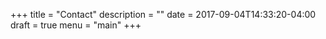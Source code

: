 +++
title = "Contact"
description = "" 
date = 2017-09-04T14:33:20-04:00
draft = true
menu = "main"
+++

